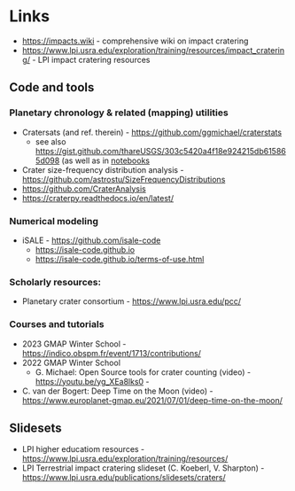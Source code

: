# Links

* https://impacts.wiki - comprehensive wiki on impact cratering
* https://www.lpi.usra.edu/exploration/training/resources/impact_cratering/ - LPI impact cratering resources

## Code and tools

### Planetary chronology & related (mapping) utilities
* Cratersats (and ref. therein) - https://github.com/ggmichael/craterstats
  * see also https://gist.github.com/thareUSGS/303c5420a4f18e924215db615865d098 (as well as in [notebooks](../notebooks)
* Crater size-frequency distribution analysis - https://github.com/astrostu/SizeFrequencyDistributions
* https://github.com/CraterAnalysis
* https://craterpy.readthedocs.io/en/latest/

### Numerical modeling
* iSALE - https://github.com/isale-code
  * https://isale-code.github.io
  * https://isale-code.github.io/terms-of-use.html

### Scholarly resources:
* Planetary crater consortium - https://www.lpi.usra.edu/pcc/

### Courses and tutorials
* 2023 GMAP Winter School - https://indico.obspm.fr/event/1713/contributions/
* 2022 GMAP Winter School 
  * G. Michael: Open Source tools for crater counting (video) - https://youtu.be/yg_XEa8lks0 - 
* C. van der Bogert: Deep Time on the Moon (video) - https://www.europlanet-gmap.eu/2021/07/01/deep-time-on-the-moon/ 
 
## Slidesets

* LPI higher educatiom resources - https://www.lpi.usra.edu/exploration/training/resources/
* LPI Terrestrial impact cratering slideset (C. Koeberl, V. Sharpton) - https://www.lpi.usra.edu/publications/slidesets/craters/ 
